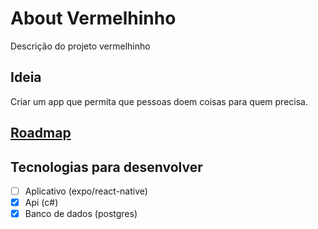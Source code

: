 # About Vermelhinho

Descrição do projeto vermelhinho

## Ideia

Criar um app que permita que pessoas doem coisas para quem precisa.

## [Roadmap](https://github.com/orgs/vermelhinho-doacao/projects/1)

## Tecnologias para desenvolver

- [ ] Aplicativo (expo/react-native)
- [x] Api (c#)
- [x] Banco de dados (postgres)
